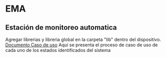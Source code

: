 # EMA
## Estación de monitoreo automatica


Agregar librerias y libreria global en la carpeta "lib" dentro del dispositivo.\
[Documento Caso de uso](https://docs.google.com/document/d/1Gn08lAfBX5FNaou6GQ9lSAwWgNq7yMann19ZtXc6SKk/edit?usp=sharing) Aquí se presenta el proceso de caso de uso de cada uno de los estados identificados del sistema

